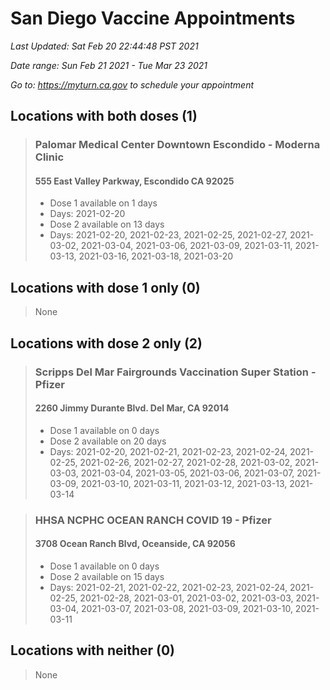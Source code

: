 # San Diego Vaccine Appointments
*Last Updated: Sat Feb 20 22:44:48 PST 2021*

*Date range: Sun Feb 21 2021 - Tue Mar 23 2021*

*Go to: <https://myturn.ca.gov> to schedule your appointment*


## Locations with both doses (1)

>### Palomar Medical Center Downtown Escondido - Moderna Clinic
>#### 555 East Valley Parkway, Escondido CA 92025
>- Dose 1 available on 1 days
>  - Days: 2021-02-20
>- Dose 2 available on 13 days
>  - Days: 2021-02-20, 2021-02-23, 2021-02-25, 2021-02-27, 2021-03-02, 2021-03-04, 2021-03-06, 2021-03-09, 2021-03-11, 2021-03-13, 2021-03-16, 2021-03-18, 2021-03-20

## Locations with dose 1 only (0)

>None

## Locations with dose 2 only (2)

>### Scripps Del Mar Fairgrounds Vaccination Super Station - Pfizer
>#### 2260 Jimmy Durante Blvd.  Del Mar, CA 92014
>- Dose 1 available on 0 days
>- Dose 2 available on 20 days
>  - Days: 2021-02-20, 2021-02-21, 2021-02-23, 2021-02-24, 2021-02-25, 2021-02-26, 2021-02-27, 2021-02-28, 2021-03-02, 2021-03-03, 2021-03-04, 2021-03-05, 2021-03-06, 2021-03-07, 2021-03-09, 2021-03-10, 2021-03-11, 2021-03-12, 2021-03-13, 2021-03-14

>### HHSA NCPHC OCEAN RANCH COVID 19 - Pfizer
>#### 3708 Ocean Ranch Blvd, Oceanside, CA 92056
>- Dose 1 available on 0 days
>- Dose 2 available on 15 days
>  - Days: 2021-02-21, 2021-02-22, 2021-02-23, 2021-02-24, 2021-02-25, 2021-02-28, 2021-03-01, 2021-03-02, 2021-03-03, 2021-03-04, 2021-03-07, 2021-03-08, 2021-03-09, 2021-03-10, 2021-03-11

## Locations with neither (0)

>None

